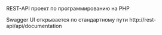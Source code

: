 REST-API проект по программированию на PHP

Swagger UI открывается по стандартному пути
http://rest-api/api/documentation
